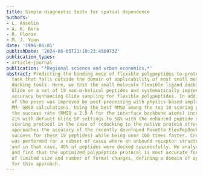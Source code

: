 ```yaml
---
title: Simple diagnostic tests for spatial dependence
authors:
- L. Anselin
- A. K. Bera
- R. Florax
- M. J. Yoon
date: '1996-01-01'
publishDate: '2024-06-05T21:10:23.496073Z'
publication_types:
- article-journal
publication: '*Regional science and urban economics,*'
abstract: Predicting the binding mode of flexible polypeptides to proteins is an important
  task that falls outside the domain of applicability of most small molecule and protein−protein
  docking tools. Here, we test the small molecule flexible ligand docking program
  Glide on a set of 19 non-α-helical peptides and systematically improve pose prediction
  accuracy bynhancing Glide sampling for flexible polypeptides. In addition, scoring
  of the poses was improved by post-processing with physics-based implicit solvent
  MM- GBSA calculations. Using the best RMSD among the top 10 scoring poses as a metric,
  the success rate (RMSD ≤ 2.0 Å for the interface backbone atoms) increased from
  21% with default Glide SP settings to 58% with the enhanced peptide sampling and
  scoring protocol in the case of redocking to the native protein structure. This
  approaches the accuracy of the recently developed Rosetta FlexPepDock method (63%
  success for these 19 peptides) while being over 100 times faster. Cross-docking
  was performed for a subset of cases where an unbound receptor structure was available,
  and in that case, 40% of peptides were docked successfully. We analyze the results
  and find that the optimized polypeptide protocol is most accurate for extended peptides
  of limited size and number of formal charges, defining a domain of applicability
  for this approach.
---
```

